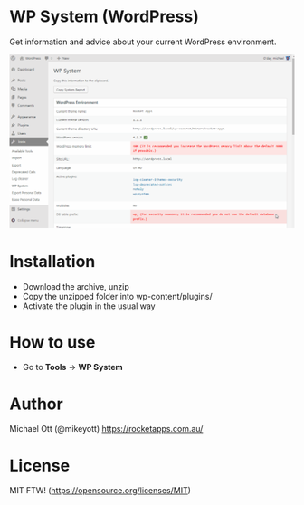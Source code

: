 # WP System (WordPress)

Get information and advice about your current WordPress environment.

[![N|Solid](https://raw.githubusercontent.com/mikeott/wp-system/master/images/wp-system.gif)](https://github.com/mikeott/wp-system)

# Installation

  - Download the archive, unzip
  - Copy the unzipped folder into wp-content/plugins/
  - Activate the plugin in the usual way

# How to use

  - Go to **Tools** -> **WP System**
 
# Author
Michael Ott (@mikeyott)
https://rocketapps.com.au/

# License

MIT FTW! (https://opensource.org/licenses/MIT)
